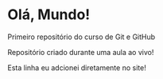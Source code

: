 # Olá, Mundo!
 Primeiro repositório do curso de Git e GitHub

 Repositório criado durante uma aula ao vivo!

 Esta linha eu adcionei diretamente no site!
